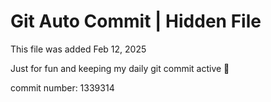 # Git Auto Commit | Hidden File

This file was added Feb 12, 2025

Just for fun and keeping my daily git commit active 🤪

commit number: 1339314
